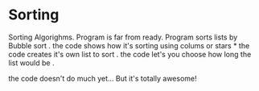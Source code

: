 # Sorting
Sorting Algorighms.
Program is far from ready.
Program sorts lists by Bubble sort .
the code shows how it's sorting using colums or stars *
the code creates it's own list to sort .
the code let's you choose how long the list would be .

the code doesn't do much yet...
But it's totally awesome!
